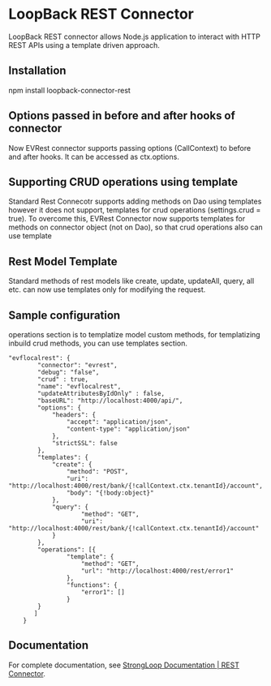 # LoopBack REST Connector

LoopBack REST connector allows Node.js application to interact with HTTP REST APIs using a template driven approach.

## Installation

npm install loopback-connector-rest

## Options passed in before and after hooks of connector
Now EVRest connector supports passing options (CallContext) to before and after hooks. It can be accessed as ctx.options.

## Supporting CRUD operations using template
Standard Rest Connecotr supports adding methods on Dao using templates however it does not support, templates for crud operations (settings.crud = true). To overcome this, EVRest Connector now supports templates for methods on connector object (not on Dao), so that crud operations also can use template

## Rest Model Template 
Standard methods of rest models like create, update, updateAll, query, all etc. can now use templates only for modifying the request.

## Sample configuration

operations section is to templatize model custom methods, for templatizing inbuild crud methods, you can use templates section.

```
"evflocalrest": {
        "connector": "evrest",
        "debug": "false",
        "crud" : true,     
        "name": "evflocalrest",
        "updateAttributesByIdOnly" : false,
        "baseURL": "http://localhost:4000/api/",
        "options": {
            "headers": {
                "accept": "application/json",
                "content-type": "application/json"
            },
            "strictSSL": false
        },
        "templates": {
            "create": {
                "method": "POST",
                "uri": "http://localhost:4000/rest/bank/{!callContext.ctx.tenantId}/account",
                "body": "{!body:object}"
            },
            "query": {
                    "method": "GET",
                    "uri": "http://localhost:4000/rest/bank/{!callContext.ctx.tenantId}/account"
            }
        },
        "operations": [{
                "template": {
                    "method": "GET",
                    "url": "http://localhost:4000/rest/error1"
                },
                "functions": {
                    "error1": []
                }
        }
       ]
    }
```

## Documentation

For complete documentation, see [StrongLoop Documentation | REST Connector](http://docs.strongloop.com/display/LB/REST+connector).